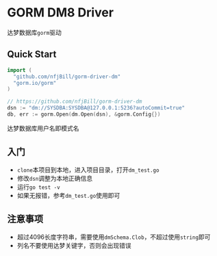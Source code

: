# GORM DM8 Driver

达梦数据库`gorm`驱动

## Quick Start

```go
import (
  "github.com/nfjBill/gorm-driver-dm"
  "gorm.io/gorm"
)

// https://github.com/nfjBill/gorm-driver-dm
dsn := "dm://SYSDBA:SYSDBA@127.0.0.1:5236?autoCommit=true"
db, err := gorm.Open(dm.Open(dsn), &gorm.Config{})
```

达梦数据库用户名即模式名

## 入门

- `clone`本项目到本地，进入项目目录，打开`dm_test.go`
- 修改`dsn`调整为本地正确信息
- 运行`go test -v`
- 如果无报错，参考`dm_test.go`使用即可

## 注意事项

- 超过4096长度字符串，需要使用`dmSchema.Clob`，不超过使用`string`即可
- 列名不要使用达梦关键字，否则会出现错误
